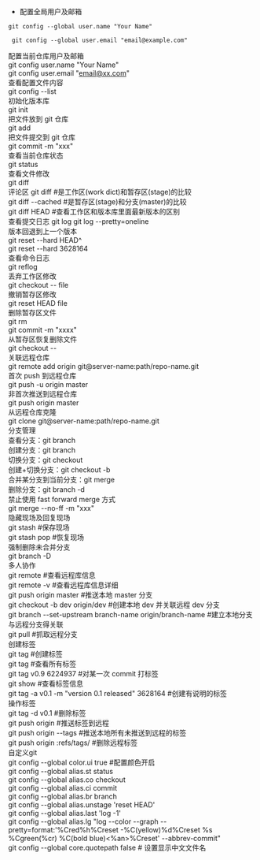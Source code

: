 * 配置全局用户及邮箱<br/>
<pre><code>git config --global user.name "Your Name"<br/></pre></code>
<pre><code> git config --global user.email "email@example.com"<br/></pre></code>
配置当前仓库用户及邮箱<br/>
git config user.name "Your Name"<br/>
git config user.email "email@xx.com"<br/>
查看配置文件内容<br/>
git config --list<br/>
初始化版本库<br/>
git init  <br/>
把文件放到 git 仓库<br/>
git add<br/>
把文件提交到 git 仓库<br/>
git commit -m "xxx"<br/>
查看当前仓库状态<br/>
git status<br/>
查看文件修改<br/>
git diff <file><br/>
评论区
git diff    #是工作区(work dict)和暂存区(stage)的比较<br/>
git diff --cached    #是暂存区(stage)和分支(master)的比较<br/>
git diff HEAD  #查看工作区和版本库里面最新版本的区别<br/>
查看提交日志 git log git log --pretty=oneline<br/>
版本回退到上一个版本<br/>
git reset --hard HEAD^<br/>
git reset --hard 3628164<br/>
查看命令日志<br/>
git reflog<br/>
丢弃工作区修改<br/>
git checkout -- file<br/>
撤销暂存区修改<br/>
git reset HEAD file<br/>
删除暂存区文件<br/>
git rm <file><br/>
git commit -m "xxxx"<br/>
从暂存区恢复删除文件<br/>
git checkout --<file><br/>
关联远程仓库<br/>
git remote add origin git@server-name:path/repo-name.git<br/>
首次 push 到远程仓库<br/>
 git push -u origin master <br/>
非首次推送到远程仓库<br/>
git push origin master <br/>
从远程仓库克隆<br/>
git clone git@server-name:path/repo-name.git<br/>
分支管理<br/>
查看分支：git branch<br/>
创建分支：git branch <name><br/>
切换分支：git checkout <name><br/>
创建+切换分支：git checkout -b <name><br/>
合并某分支到当前分支：git merge <name><br/>
删除分支：git branch -d <name><br/>
禁止使用 fast forward merge 方式<br/>
git merge --no-ff -m "xxx"  <branch name><br/>
隐藏现场及回复现场<br/>
git stash #保存现场<br/>
git stash pop #恢复现场<br/>
强制删除未合并分支<br/>
git branch -D <branch name><br/>
多人协作<br/>
git remote #查看远程库信息<br/>
git remote -v #查看远程库信息详细<br/>
git push origin master #推送本地 master 分支<br/>
git checkout -b dev origin/dev #创建本地 dev 并关联远程 dev 分支<br/>
git branch --set-upstream branch-name origin/branch-name #建立本地分支与远程分支得关联<br/>
git pull #抓取远程分支<br/>
创建标签<br/>
git tag <name>  #创建标签<br/>
git tag #查看所有标签<br/>
git tag v0.9 6224937 #对某一次 commit 打标签<br/>
git show <tagname> #查看标签信息<br/>
git tag -a v0.1 -m "version 0.1 released" 3628164 #创建有说明的标签<br/>
操作标签<br/>
git tag -d v0.1 #删除标签<br/>
git push origin <tagname> #推送标签到远程<br/>
git push origin --tags #推送本地所有未推送到远程的标签<br/>
git push origin :refs/tags/<tagname> #删除远程标签<br/>
自定义git<br/>
git config --global color.ui true #配置颜色开启<br/>
git config --global alias.st status<br/>
git config --global alias.co checkout<br/>
git config --global alias.ci commit<br/>
git config --global alias.br branch<br/>
git config --global alias.unstage 'reset HEAD'<br/>
git config --global alias.last 'log -1'<br/>
git config --global alias.lg "log --color --graph --pretty=format:'%Cred%h%Creset -%C(yellow)%d%Creset %s %Cgreen(%cr) %C(bold blue)<%an>%Creset' --abbrev-commit"<br/>
git config --global core.quotepath false # 设置显示中文文件名<br/>
